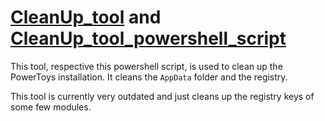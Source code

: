 # [CleanUp_tool](/tools/CleanUp_tool/) and [CleanUp_tool_powershell_script](/tools/CleanUp_tool_powershell_script/)

This tool, respective this powershell script, is used to clean up the PowerToys installation. It cleans the `AppData` folder and the registry.

This tool is currently very outdated and just cleans up the registry keys of some few modules.
